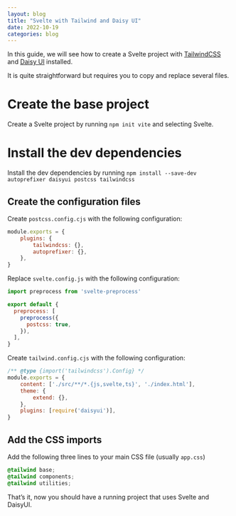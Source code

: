 ```yaml
---
layout: blog
title: "Svelte with Tailwind and Daisy UI"
date: 2022-10-19
categories: blog
---
```

In this guide, we will see how to create a Svelte project with [TailwindCSS](https://tailwindcss.com/) and [Daisy UI](https://daisyui.com/) installed.

It is quite straightforward but requires you to copy and replace several files.

# Create the base project

Create a Svelte project by running `npm init vite` and selecting Svelte.

# Install the dev dependencies

Install the dev dependencies by running `npm install --save-dev autoprefixer daisyui postcss tailwindcss`

## Create the configuration files

Create `postcss.config.cjs` with the following configuration:

```jsx
module.exports = {
    plugins: {
        tailwindcss: {},
        autoprefixer: {},
    },
}
```

Replace `svelte.config.js` with the following configuration:

```jsx
import preprocess from 'svelte-preprocess'

export default {
  preprocess: [
    preprocess({
      postcss: true,
    }),
  ],
}
```

Create `tailwind.config.cjs` with the following configuration:

```jsx
/** @type {import('tailwindcss').Config} */
module.exports = {
    content: ['./src/**/*.{js,svelte,ts}', './index.html'],
    theme: {
        extend: {},
    },
    plugins: [require('daisyui')],
}
```

## Add the CSS imports

Add the following three lines to your main CSS file (usually `app.css`)

```css
@tailwind base;
@tailwind components;
@tailwind utilities;
```

That’s it, now you should have a running project that uses Svelte and DaisyUI.
